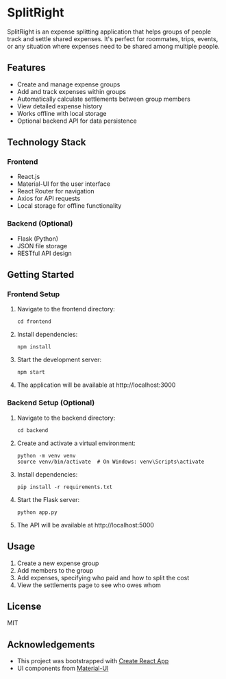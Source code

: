 # SplitRight

SplitRight is an expense splitting application that helps groups of people track and settle shared expenses. It's perfect for roommates, trips, events, or any situation where expenses need to be shared among multiple people.

## Features

- Create and manage expense groups
- Add and track expenses within groups
- Automatically calculate settlements between group members
- View detailed expense history
- Works offline with local storage
- Optional backend API for data persistence

## Technology Stack

### Frontend

- React.js
- Material-UI for the user interface
- React Router for navigation
- Axios for API requests
- Local storage for offline functionality

### Backend (Optional)

- Flask (Python)
- JSON file storage
- RESTful API design

## Getting Started

### Frontend Setup

1. Navigate to the frontend directory:

   ```
   cd frontend
   ```

2. Install dependencies:

   ```
   npm install
   ```

3. Start the development server:

   ```
   npm start
   ```

4. The application will be available at http://localhost:3000

### Backend Setup (Optional)

1. Navigate to the backend directory:

   ```
   cd backend
   ```

2. Create and activate a virtual environment:

   ```
   python -m venv venv
   source venv/bin/activate  # On Windows: venv\Scripts\activate
   ```

3. Install dependencies:

   ```
   pip install -r requirements.txt
   ```

4. Start the Flask server:

   ```
   python app.py
   ```

5. The API will be available at http://localhost:5000

## Usage

1. Create a new expense group
2. Add members to the group
3. Add expenses, specifying who paid and how to split the cost
4. View the settlements page to see who owes whom

## License

MIT

## Acknowledgements

- This project was bootstrapped with [Create React App](https://github.com/facebook/create-react-app)
- UI components from [Material-UI](https://mui.com/)
